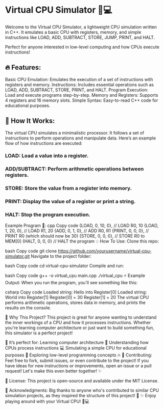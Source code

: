 # Virtual CPU Simulator 🚀💻

Welcome to the Virtual CPU Simulator, a lightweight CPU simulation written in C++. It emulates a basic CPU with registers, memory, and simple instructions like LOAD, ADD, SUBTRACT, STORE, JUMP, PRINT, and HALT.

Perfect for anyone interested in low-level computing and how CPUs execute instructions!

## 🔥 Features:

Basic CPU Emulation: Emulates the execution of a set of instructions with registers and memory.
Instructions: Includes essential operations such as LOAD, ADD, SUBTRACT, STORE, PRINT, and HALT.
Program Execution: Load and execute programs step-by-step.
Memory and Registers: Supports 4 registers and 16 memory slots.
Simple Syntax: Easy-to-read C++ code for educational purposes.

## 🧠 How It Works:

The virtual CPU simulates a minimalistic processor. It follows a set of instructions to perform operations and manipulate data. Here’s an example flow of how instructions are executed:

### LOAD: Load a value into a register.

### ADD/SUBTRACT: Perform arithmetic operations between registers.

### STORE: Store the value from a register into memory.

### PRINT: Display the value of a register or print a string.

### HALT: Stop the program execution.

Example Program 🚀:
cpp
Copy code
{LOAD, 0, 10, 0}, // LOAD R0, 10
{LOAD, 1, 20, 0}, // LOAD R1, 20
{ADD, 0, 1, 0}, // ADD R0, R1
{PRINT, 0, 0, 0}, // PRINT R0 (which should now be 30)
{STORE, 0, 0, 0}, // STORE R0 to MEM[0]
{HALT, 0, 0, 0} // HALT the program
💡 How To Use:
Clone this repo:

bash
Copy code
git clone https://github.com/yourusername/virtual-cpu-simulator.git
Navigate to the project folder:

bash
Copy code
cd virtual-cpu-simulator
Compile and run:

bash
Copy code
g++ -o virtual_cpu main.cpp
./virtual_cpu
⚡️ Example Output:
When you run the program, you'll see something like this:

csharp
Copy code
Loaded string: Hello into Register[0]
Loaded string: World into Register[1]
Register[0] = 30
Register[1] = 20
The virtual CPU performs arithmetic operations, stores data in memory, and prints the results on the console.

🎯 Why This Project?
This project is great for anyone wanting to understand the inner workings of a CPU and how it processes instructions. Whether you're learning computer architecture or just want to build something fun, this simulator is a perfect project!

🚀 It’s perfect for:
Learning computer architecture 🧠
Understanding how CPUs process instructions 💻
Simulating a simple CPU for educational purposes 🔧
Exploring low-level programming concepts 🔥
💬 Contributing:
Feel free to fork, submit issues, or even contribute to the project! If you have ideas for new instructions or improvements, open an issue or a pull request! Let's make this even better together! ✨

📄 License:
This project is open-source and available under the MIT License.

🙌 Acknowledgments:
Big thanks to anyone who's contributed to similar CPU simulation projects, as they inspired the structure of this project! 👏
✨ Enjoy playing around with your Virtual CPU! 🚀💻
